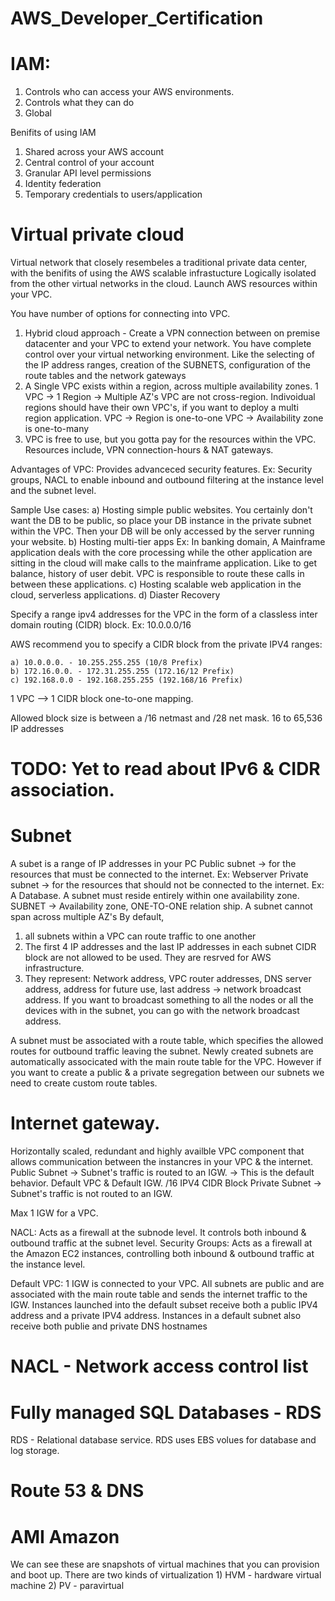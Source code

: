 # AWS_Developer_Certification


# IAM: 
1) Controls who can access your AWS environments.
2) Controls what they can do 
3) Global


Benifits of using IAM
1) Shared across your AWS account
2) Central control of your account
3) Granular API level permissions
4) Identity federation
5) Temporary credentials to users/application

# Virtual private cloud

Virtual network that closely resembeles a traditional private data center, with the benifits of using the AWS scalable infrastucture
Logically isolated from the other virtual networks in the cloud.
Launch AWS resources within your VPC.

You have number of options for connecting into VPC.

1) Hybrid cloud approach - Create a VPN connection between on premise datacenter and your VPC to extend your network. You have complete control over your virtual networking environment. Like the selecting of the IP address ranges, creation of the SUBNETS, configuration of the route tables and the network gateways 
2) A Single VPC exists within a region, across multiple availability zones. 
    1 VPC -> 1 Region -> Multiple AZ's 
    VPC are not cross-region. 
    Indivoidual regions should have their own VPC's, if you want to deploy a multi region application.
    VPC -> Region is one-to-one
    VPC -> Availability zone is one-to-many
3) VPC is free to use, but you gotta pay for the resources within the VPC. Resources include, VPN connection-hours & NAT gateways.

Advantages of VPC: 
Provides advanceced security features. Ex: Security groups, NACL to enable inbound and outbound filtering at the instance level and the subnet level.

Sample Use cases: 
a) Hosting simple public websites.
You certainly don't want the DB to be public, so place your DB instance in the private subnet within the VPC. Then your DB will be only accessed by the server running your website. 
b) Hosting multi-tier apps
Ex: In banking domain, A Mainframe application deals with the core processing while the other application are sitting in the cloud will make calls to the mainframe application. Like to get balance, history of user debit. 
VPC is responsible to route these calls in between these applications. 
c) Hosting scalable web application in the cloud, serverless applications. 
d) Diaster Recovery


Specify a range ipv4 addresses for the VPC in the form of a classless inter domain routing (CIDR) block.
Ex: 10.0.0.0/16

AWS recommend you to specify a CIDR block from the private IPV4 ranges:
```
a) 10.0.0.0. - 10.255.255.255 (10/8 Prefix)
b) 172.16.0.0. - 172.31.255.255 (172.16/12 Prefix)
c) 192.168.0.0 - 192.168.255.255 (192.168/16 Prefix)
```

1 VPC --> 1 CIDR block one-to-one mapping. 

Allowed block size is between a /16 netmast and /28 net mask.
16 to 65,536 IP addresses

# TODO: Yet to read about IPv6 & CIDR association.

# Subnet

A subet is a range of IP addresses in your PC
Public subnet -> for the resources that must be connected to the internet. Ex: Webserver
Private subnet -> for the resources that should not be connected to the internet. Ex: A Database. 
A subnet must reside entirely within one availability zone. SUBNET -> Availability zone, ONE-TO-ONE relation ship.
A subnet cannot span across multiple AZ's
By default, 
  1) all subnets within a VPC can route traffic to one another 
  2) The first 4 IP addresses and the last IP addresses in each subnet CIDR block are not allowed to be used. They are resrved for AWS        infrastructure.
  3) They represent: Network address, VPC router addresses, DNS server address, address for future use, last address -> network broadcast address. If you want to broadcast something to all the nodes or all the devices with in the subnet, you can go with the network broadcast address. 

A subnet must be associated with a route table, which specifies the allowed routes for outbound traffic leaving the subnet. 
Newly created subnets are automatically associcated with the main route table for the VPC. However if you want to create a public & a private segregation between our subnets we need to create custom route tables. 

# Internet gateway.

Horizontally scaled, redundant and highly availble VPC component that allows communication between the instancres in your VPC & the internet. 
Public Subnet -> Subnet's traffic is routed to an IGW. -> This is the default behavior. Default VPC & Default IGW. /16 IPV4 CIDR Block
Private Subnet -> Subnet's traffic is not routed to an IGW.

Max 1 IGW for a VPC.

NACL: Acts as a firewall at the subnode level. It controls both inbound & outbound traffic at the subnet level.
Security Groups: Acts as a firewall at the Amazon EC2 instances, controlling both inbound & outbound traffic at the instance level.

Default VPC:
1 IGW is connected to your VPC.
All subnets are public and are associated with the main route table and sends the internet traffic to the IGW.
Instances launched into the default subset receive both a public IPV4 address and a private IPV4 address.
Instances in a default subnet also receive both publie and private DNS hostnames

# NACL - Network access control list



# Fully managed SQL Databases - RDS

RDS - Relational database service. 
RDS uses EBS volues for database and log storage. 

# Route 53 & DNS


# AMI Amazon
We can see these are snapshots of virtual machines that you can provision and boot up.
There are two kinds of virtualization 
    1) HVM - hardware virtual machine
    2) PV - paravirtual

